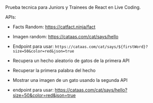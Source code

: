 Prueba tecnica para Juniors y Trainees de React en Live Coding.

APIs:
- Facts Random: https://catfact.ninja/fact
- Imagen random: https://cataas.com/cat/says/hello

- Endpoint para usar: `https://cataas.com/cat/says/${firstWord}?size=50&color=red&json=true`

- Recupera un hecho aleatorio de gatos de la primera API 
- Recuperar la primera palabra del hecho
- Mostrar una imagen de un gato usando la segunda API

- endpoint para usar: https://cataas.com/cat/says/hello?size=50&color=red&json=true
